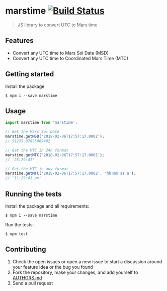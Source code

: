 # marstime [![Build Status](https://travis-ci.org/jhadenfeldt/marstime.svg?branch=master)](https://travis-ci.org/jhadenfeldt/marstime)

> JS library to convert UTC to Mars time 

## Features
- Convert any UTC time to Mars Sol Date (MSD)
- Convert any UTC time to Coordinated Mars Time (MTC)

## Getting started
Install the package

```
$ npm i --save marstime
```

## Usage
```javascript
import marstime from 'marstime';

// Get the Mars Sol Date
marstime.getMSD('2018-02-06T17:57:17.000Z');
// 51225.97895409402

// Get the MTC in 24h format
marstime.getMTC('2018-02-06T17:57:17.000Z');
// '23:29:41'

// Get the MTC in any format
marstime.getMTC('2018-02-06T17:57:17.000Z', 'hh:mm:ss a');
// '11:29:41 pm'
```

## Running the tests
Install the package and all requirements:
```
$ npm i --save marstime
```
Run the tests:
```
$ npm test
```

## Contributing

1. Check the open issues or open a new issue to start a discussion around your feature idea or the bug you found
2. Fork the repository, make your changes, and add yourself to [AUTHORS.md](AUTHORS.md)
3. Send a pull request

